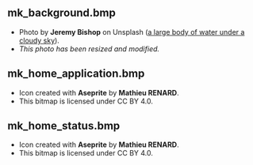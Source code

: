 ## mk_background.bmp

- Photo by **Jeremy Bishop** on Unsplash ([a large body of water under a cloudy sky](https://unsplash.com/fr/photos/une-grande-etendue-deau-sous-un-ciel-nuageux-G9i_plbfDgk)).
- _This photo has been resized and modified._

## mk_home_application.bmp

- Icon created with **Aseprite** by **Mathieu RENARD**. 
- This bitmap is licensed under CC BY 4.0.

## mk_home_status.bmp

- Icon created with **Aseprite** by **Mathieu RENARD**. 
- This bitmap is licensed under CC BY 4.0.

